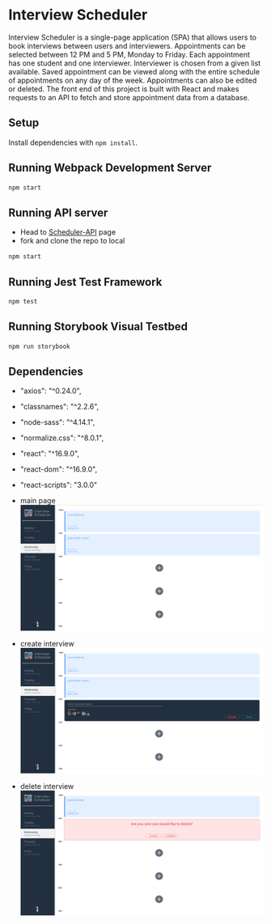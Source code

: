 # Interview Scheduler
Interview Scheduler is a single-page application (SPA) that allows users to book interviews between users and interviewers. 
Appointments can be selected between 12 PM and 5 PM, Monday to Friday. Each appointment has one student and one interviewer. Interviewer is chosen from a given list available. Saved appointment can be viewed along with the entire schedule of appointments on any day of the week. Appointments can also be edited or deleted. The front end of this project is built with React and makes requests to an API to fetch and store appointment data from a database.

## Setup

Install dependencies with `npm install`.


## Running Webpack Development Server

```sh
npm start
```
## Running API server 

- Head to [Scheduler-API](https://github.com/diavolosz/scheduler-api) page
- fork and clone the repo to local

```sh
npm start
```

## Running Jest Test Framework

```sh
npm test
```

## Running Storybook Visual Testbed

```sh
npm run storybook
```

## Dependencies

- "axios": "^0.24.0",
- "classnames": "^2.2.6",
- "node-sass": "^4.14.1",
- "normalize.css": "^8.0.1",
- "react": "^16.9.0",
- "react-dom": "^16.9.0",
- "react-scripts": "3.0.0"

- main page
  !["main page"](https://github.com/diavolosz/scheduler-react/blob/master/img/main.png)<br />
- create interview
  !["create interview"](https://github.com/diavolosz/scheduler-react/blob/master/img/create.png)<br />
- delete interview
  !["delete interview"](https://github.com/diavolosz/scheduler-react/blob/master/img/delete.png)